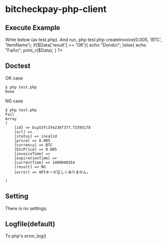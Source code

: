 bitcheckpay-php-client
======================

## Execute Example

Write below (as test.php). And run, php test.php
	<?php
	include('bitcheckpay_api.php');
	$API = new jp\bitcheck\pay\BitcheckPay('Your API Key');
	$Data = $API->createInvoice(0.005, 'BTC', 'ItemName');
	if($Data['result'] == 'OK'){
		echo "Done\n";
	}else{
		echo "Fail\n";
		print_r($Data);
	}
	?>

## Doctest

OK case

	$ php test.php
	Done


NG case

	$ php test.php
	Fail
	Array
	(
	    [id] => bcp53fc3fe238f377.73395178
	    [url] =>
	    [status] => invalid
	    [price] => 0.005
	    [currency] => BTC
	    [btcPrice] => 0.005
	    [invoiceTime] =>
	    [expirationTime] =>
	    [currentTime] => 1409040354
	    [result] => NG
	    [error] => APIキーが正しくありません。

	)


## Setting
There is no settings.

## Logfile(default)
To php's error_log() 
